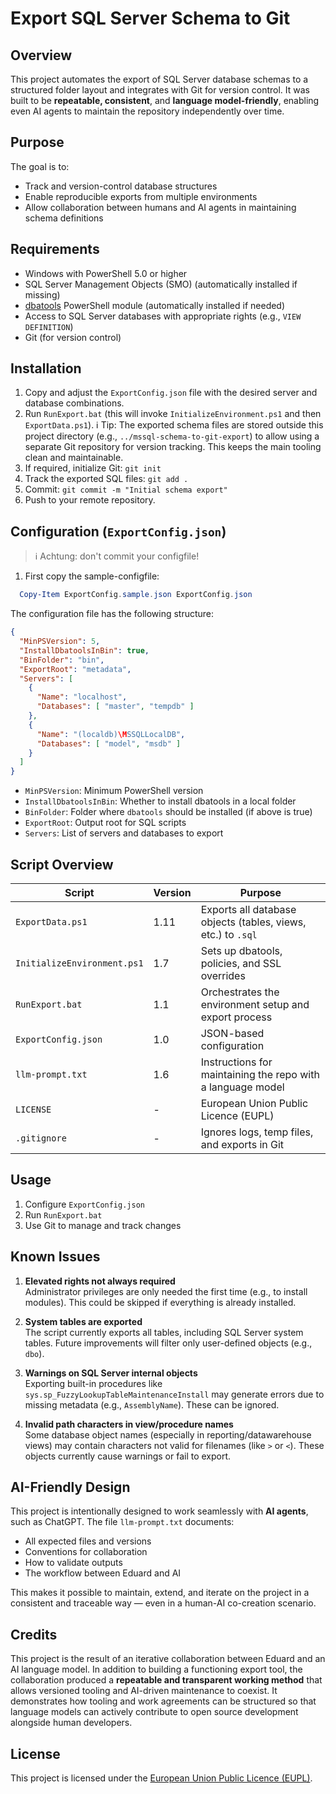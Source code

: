# Export SQL Server Schema to Git

## Overview

This project automates the export of SQL Server database schemas to a structured folder layout and integrates with Git for version control. It was built to be **repeatable, consistent**, and **language model-friendly**, enabling even AI agents to maintain the repository independently over time.

## Purpose

The goal is to:

- Track and version-control database structures
- Enable reproducible exports from multiple environments
- Allow collaboration between humans and AI agents in maintaining schema definitions

## Requirements

- Windows with PowerShell 5.0 or higher  
- SQL Server Management Objects (SMO) (automatically installed if missing)  
- [dbatools](https://dbatools.io/) PowerShell module (automatically installed if needed)  
- Access to SQL Server databases with appropriate rights (e.g., `VIEW DEFINITION`)  
- Git (for version control)

## Installation

1. Copy and adjust the `ExportConfig.json` file with the desired server and database combinations.
2. Run `RunExport.bat` (this will invoke `InitializeEnvironment.ps1` and then `ExportData.ps1`). ℹ️ Tip: The exported schema files are stored outside this project directory (e.g., `../mssql-schema-to-git-export`) to allow using a separate Git repository for version tracking. This keeps the main tooling clean and maintainable.
3. If required, initialize Git: `git init`  
4. Track the exported SQL files: `git add .`  
5. Commit: `git commit -m "Initial schema export"`  
6. Push to your remote repository.

## Configuration (`ExportConfig.json`)
> ℹ️ Achtung: don't commit your configfile!

1. First copy the sample-configfile:
 ```powershell
   Copy-Item ExportConfig.sample.json ExportConfig.json
```

The configuration file has the following structure:

```json
{
  "MinPSVersion": 5,
  "InstallDbatoolsInBin": true,
  "BinFolder": "bin",
  "ExportRoot": "metadata",
  "Servers": [
    {
      "Name": "localhost",
      "Databases": [ "master", "tempdb" ]
    },
    {
      "Name": "(localdb)\MSSQLLocalDB",
      "Databases": [ "model", "msdb" ]
    }
  ]
}
```

- `MinPSVersion`: Minimum PowerShell version  
- `InstallDbatoolsInBin`: Whether to install dbatools in a local folder  
- `BinFolder`: Folder where `dbatools` should be installed (if above is true)  
- `ExportRoot`: Output root for SQL scripts  
- `Servers`: List of servers and databases to export

## Script Overview

| Script                    | Version | Purpose                                                      |
|---------------------------|---------|--------------------------------------------------------------|
| `ExportData.ps1`          | 1.11    | Exports all database objects (tables, views, etc.) to `.sql` |
| `InitializeEnvironment.ps1` | 1.7    | Sets up dbatools, policies, and SSL overrides                |
| `RunExport.bat`           | 1.1     | Orchestrates the environment setup and export process        |
| `ExportConfig.json`       | 1.0     | JSON-based configuration                                     |
| `llm-prompt.txt`          | 1.6     | Instructions for maintaining the repo with a language model  |
| `LICENSE`                 | -       | European Union Public Licence (EUPL)                         |
| `.gitignore`              | -       | Ignores logs, temp files, and exports in Git                 |

## Usage

1. Configure `ExportConfig.json`
2. Run `RunExport.bat`
3. Use Git to manage and track changes

## Known Issues

1. **Elevated rights not always required**  
   Administrator privileges are only needed the first time (e.g., to install modules). This could be skipped if everything is already installed.

2. **System tables are exported**  
   The script currently exports all tables, including SQL Server system tables. Future improvements will filter only user-defined objects (e.g., `dbo`).

3. **Warnings on SQL Server internal objects**  
   Exporting built-in procedures like `sys.sp_FuzzyLookupTableMaintenanceInstall` may generate errors due to missing metadata (e.g., `AssemblyName`). These can be ignored.

4. **Invalid path characters in view/procedure names**  
   Some database object names (especially in reporting/datawarehouse views) may contain characters not valid for filenames (like `>` or `<`). These objects currently cause warnings or fail to export.

## AI-Friendly Design

This project is intentionally designed to work seamlessly with **AI agents**, such as ChatGPT. The file `llm-prompt.txt` documents:

- All expected files and versions  
- Conventions for collaboration  
- How to validate outputs  
- The workflow between Eduard and AI  

This makes it possible to maintain, extend, and iterate on the project in a consistent and traceable way — even in a human-AI co-creation scenario.

## Credits

This project is the result of an iterative collaboration between Eduard and an AI language model. In addition to building a functioning export tool, the collaboration produced a **repeatable and transparent working method** that allows versioned tooling and AI-driven maintenance to coexist. It demonstrates how tooling and work agreements can be structured so that language models can actively contribute to open source development alongside human developers.

## License

This project is licensed under the [European Union Public Licence (EUPL)](https://joinup.ec.europa.eu/collection/eupl/eupl-text-eupl-12).
